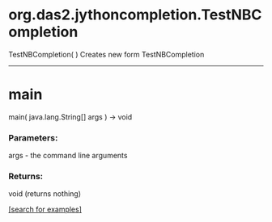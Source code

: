 # org.das2.jythoncompletion.TestNBCompletion
TestNBCompletion( )
Creates new form TestNBCompletion

***
<a name="main"></a>
# main
main( java.lang.String[] args ) &rarr; void



### Parameters:
args - the command line arguments

### Returns:
void (returns nothing)


<a href="https://github.com/autoplot/dev/search?q=main&unscoped_q=main">[search for examples]</a>


